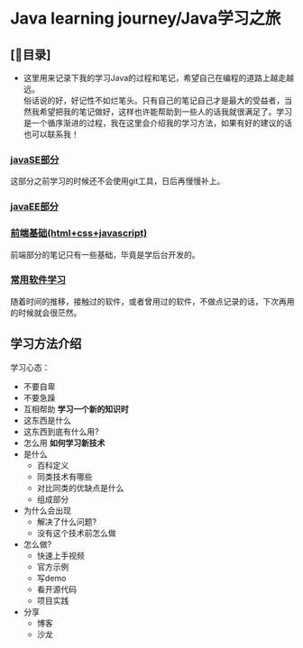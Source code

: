 # Java learning journey/Java学习之旅
## [:book:目录]
- 这里用来记录下我的学习Java的过程和笔记，希望自己在编程的道路上越走越远。  
  俗话说的好，好记性不如烂笔头。只有自己的笔记自己才是最大的受益者，当然我希望把我的笔记做好，这样也许能帮助到一些人的话我就很满足了。学习是一个循序渐进的过程，我在这里会介绍我的学习方法，如果有好的建议的话也可以联系我！

### [javaSE部分](javase笔记)
这部分之前学习的时候还不会使用git工具，日后再慢慢补上。

### [javaEE部分](javaEE笔记)

### [前端基础(html+css+javascript)](front-end)
前端部分的笔记只有一些基础，毕竟是学后台开发的。

### [常用软件学习](software)
随着时间的推移，接触过的软件，或者曾用过的软件，不做点记录的话，下次再用的时候就会很茫然。
## 学习方法介绍
学习心态：  
  - 不要自卑
  - 不要急躁
  - 互相帮助
**学习一个新的知识时**
  - 这东西是什么
  - 这东西到底有什么用?
  - 怎么用
**如何学习新技术**
  - 是什么  
    - 百科定义  
    - 同类技术有哪些  
    - 对比同类的优缺点是什么  
    - 组成部分  
  - 为什么会出现  
    - 解决了什么问题?  
    - 没有这个技术前怎么做  
  - 怎么做?  
    - 快速上手视频  
    - 官方示例  
    - 写demo  
    - 看开源代码  
    - 项目实践  
  - 分享  
    - 博客  
    - 沙龙  



